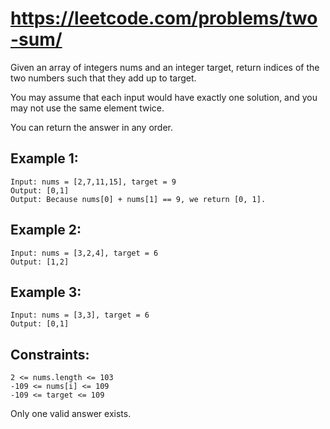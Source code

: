 # https://leetcode.com/problems/two-sum/
Given an array of integers nums and an integer target, 
return indices of the two numbers such that they add up to target.

You may assume that each input would have exactly one solution, and you may not use the same element twice.

You can return the answer in any order.

## Example 1:
```
Input: nums = [2,7,11,15], target = 9
Output: [0,1]
Output: Because nums[0] + nums[1] == 9, we return [0, 1].
```

## Example 2:
```
Input: nums = [3,2,4], target = 6
Output: [1,2]
```

## Example 3:
```
Input: nums = [3,3], target = 6
Output: [0,1]
```

## Constraints:
```
2 <= nums.length <= 103
-109 <= nums[i] <= 109
-109 <= target <= 109
```

Only one valid answer exists.
